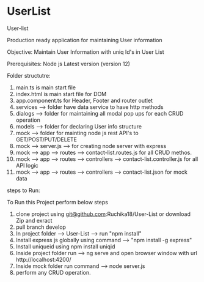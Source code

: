 # UserList
  
User-list 

Production ready application for maintaining User information

Objective: 
Maintain User Information with uniq Id's in User List

Prerequisites: 
Node js Latest version (version 12)

Folder structutre:
1.	main.ts is main start file
2.	index.html is main start file for DOM
3.	app.component.ts for Header, Footer and router outlet
4.	services --> folder have data service to have http methods
5.	dialogs --> folder for maintaining all modal pop ups for each CRUD operation
6.	models --> folder for declaring User info structure
7.	mock --> folder for mainting node js rest API's to GET/POST/PUT/DELETE
8.	mock --> server.js --> for creating node server with express
9.	mock --> app --> routes --> contact-list.routes.js for all CRUD methos.
10.	mock --> app --> routes --> controllers --> contact-list.controller.js for all API logic
11.	mock --> app --> routes --> controllers --> contact-list.json for mock data

steps to Run:

 To Run this Project perform below steps
 
1.	clone project using git@github.com:Ruchika18/User-List or download Zip and exract
2.	pull branch develop
3.	In project folder --> User-List --> run "npm install"
4.	Install express js globally using command --> "npm install -g express"
5.	Install uniqueid using npm install uniqid
6.	Inside project folder run --> ng serve and open browser window with url http://localhost:4200/
7.	Inside mock folder run command --> node server.js
8.	perform any CRUD operation.